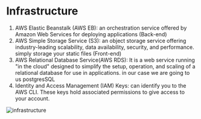 # Infrastructure

1. AWS Elastic Beanstalk (AWS EB): an orchestration service offered by Amazon Web Services for deploying applications (Back-end)
2. AWS Simple Storage Service (S3): an object storage service offering industry-leading scalability, data availability, security, and performance. simply storage your static files (Front-end)
3. AWS Relational Database Service(AWS RDS): It is a web service running "in the cloud" designed to simplify the setup, operation, and scaling of a relational database for use in applications. in our case we are going to us postgresSQL
4. Identity and Access Management (IAM) Keys: can identify you to the AWS CLI. These keys hold associated permissions to give access to your account.

![infrastructure](/Digrams/infrastructure.png)
